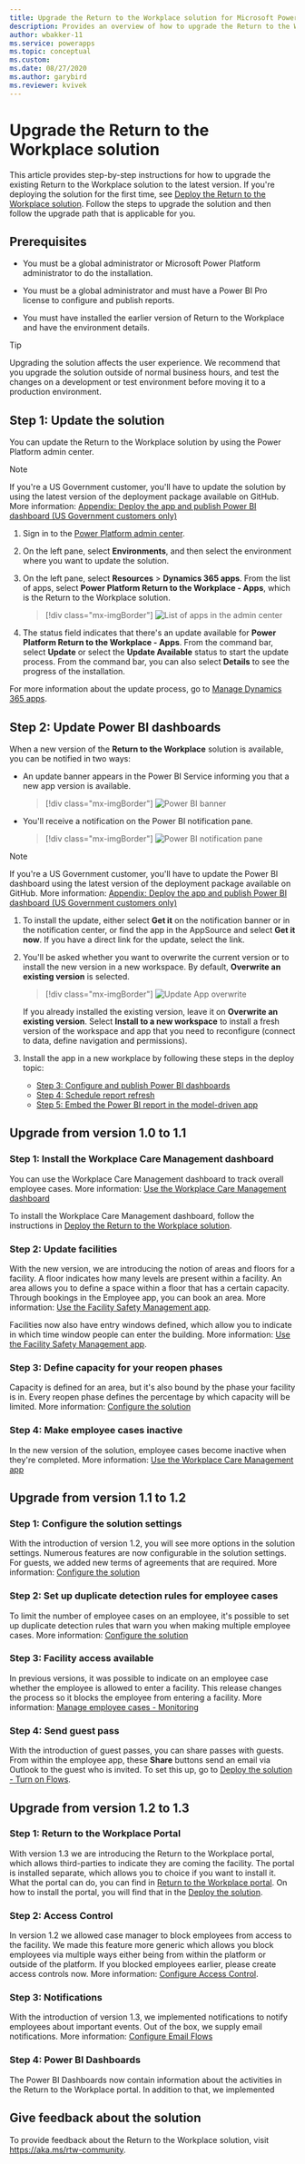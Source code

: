 ```yaml
---
title: Upgrade the Return to the Workplace solution for Microsoft Power Platform | Microsoft Docs
description: Provides an overview of how to upgrade the Return to the Workplace solution.
author: wbakker-11
ms.service: powerapps
ms.topic: conceptual
ms.custom: 
ms.date: 08/27/2020
ms.author: garybird
ms.reviewer: kvivek
---
```

# Upgrade the Return to the Workplace solution

This article provides step-by-step instructions for how to upgrade the existing Return to the Workplace solution to the latest version. If you're deploying the solution for the first time, see [Deploy the Return to the Workplace solution](deploy.md). Follow the steps to upgrade the solution and then follow the upgrade path that is applicable for you.


<!-- from editor: Is the last sentence, above, referring to the upgrade steps in this article? -->


## Prerequisites

- You must be a global administrator or Microsoft Power Platform administrator to do the installation.

- You must be a global administrator and must have a Power BI Pro license to configure and publish reports.

- You must have installed the earlier version of Return to the Workplace and have the environment details. 

> [!TIP]
> Upgrading the solution affects the user experience. We recommend that you upgrade the solution outside of normal business hours, and test the changes on a development or test environment before moving it to a production environment. 

## Step 1: Update the solution

You can update the Return to the Workplace solution by using the Power Platform admin center.

> [!NOTE]
> If you're a US Government customer, you'll have to update the solution by using the latest version of the deployment package available on GitHub. More information: [Appendix: Deploy the app and publish Power BI dashboard (US Government customers only)](deploy.md#appendix-deploy-the-app-and-publish-power-bi-dashboard-us-government-customers-only)

  1. Sign in to the [Power Platform admin center](https://admin.powerplatform.microsoft.com).

  2. On the left pane, select **Environments**, and then select the environment where you want to update the solution.

  3. On the left pane, select **Resources** > **Dynamics 365 apps**. From the list of apps, select **Power Platform Return to the Workplace - Apps**, which is the Return to the Workplace solution.

     > [!div class="mx-imgBorder"]
     > ![List of apps in the admin center](media/app-management-environment-view.png "List of apps in the admin center")

  4. The status field indicates that there's an update available for **Power Platform Return to the Workplace - Apps**. From the command bar, select **Update** or select the **Update Available** status to start the update process. From the command bar, you can also select **Details** to see the progress of the installation.
  
For more information about the update process, go to [Manage Dynamics 365 apps](https://docs.microsoft.com/power-platform/admin/manage-apps).

## Step 2: Update Power BI dashboards

When a new version of the  **Return to the Workplace** solution is available, you can be notified in two ways:

- An update banner appears in the Power BI Service informing you that a new app version is available.

    > [!div class="mx-imgBorder"]
    > ![Power BI banner](media/power-bi-new-app-version-notification-banner.png "Power BI banner")

- You'll receive a notification on the Power BI notification pane.

    > [!div class="mx-imgBorder"]
    > ![Power BI notification pane](media/power-bi-new-app-version-notification-pane.png "Power BI notification pane")

> [!NOTE]
> If you're a US Government customer, you'll have to update the Power BI dashboard using the latest version of the deployment package available on GitHub. More information: [Appendix: Deploy the app and publish Power BI dashboard (US Government customers only)](deploy.md#appendix-deploy-the-app-and-publish-power-bi-dashboard-us-government-customers-only)

1. To install the update, either select **Get it** on the notification banner or in the notification center, or find the app in the AppSource and select **Get it now**. If you have a direct link for the update, select the link.

2. You'll be asked whether you want to overwrite the current version or to install the new version in a new workspace. By default, **Overwrite an existing version** is selected.

   > [!div class="mx-imgBorder"]
   > ![Update App overwrite](media/power-bi-update-app-overwrite.png "Update App overwrite")

   If you already installed the existing version, leave it on **Overwrite an existing version**. Select **Install to a new workspace** to install a fresh version of the workspace and app that you need to reconfigure (connect to data, define navigation and permissions).
  
3. Install the app in a new workplace by following these steps in the deploy topic:
    - [Step 3: Configure and publish Power BI dashboards](/powerapps/sample-apps/return-to-workplace/deploy#step-3-configure-and-publish-power-bi-dashboards)
    - [Step 4: Schedule report refresh](/powerapps/sample-apps/return-to-workplace/deploy#step-4-schedule-report-refresh)
    - [Step 5: Embed the Power BI report in the model-driven app](/powerapps/sample-apps/return-to-workplace/deploy#step-5-embed-the-power-bi-report-in-the-model-driven-app)


## Upgrade from version 1.0 to 1.1

### Step 1: Install the Workplace Care Management dashboard

You can use the Workplace Care Management dashboard to track overall employee cases. More information: [Use the Workplace Care Management dashboard](dashboard-case-management.md)

To install the Workplace Care Management dashboard, follow the instructions in [Deploy the Return to the Workplace solution](deploy.md#step-3-configure-and-publish-power-bi-dashboards).


### Step 2: Update facilities

With the new version, we are introducing the notion of areas and floors for a facility. A floor indicates how many levels are present within a facility. An area allows you to define a space within a floor that has a certain capacity. Through bookings in the Employee app, you can book an area. More information: [Use the Facility Safety Management app](app-for-facility-manager.md).

Facilities now also have entry windows defined, which allow you to indicate in which time window people can enter the building. More information: [Use the Facility Safety Management app](app-for-facility-manager.md).


### Step 3: Define capacity for your reopen phases

Capacity is defined for an area, but it's also bound by the phase your facility is in. Every reopen phase defines the percentage by which capacity will be limited. More information: [Configure the solution](configure.md)


### Step 4: Make employee cases inactive

In the new version of the solution, employee cases become inactive when they're completed. More information: [Use the Workplace Care Management app](app-for-health-and-safety-lead.md#manage-employee-cases)


## Upgrade from version 1.1 to 1.2

### Step 1: Configure the solution settings

With the introduction of version 1.2, you will see more options in the solution settings. Numerous features are now configurable in the solution settings. For guests, we added new terms of agreements that are required. More information: [Configure the solution](configure.md#set-solution-settings)


### Step 2: Set up duplicate detection rules for employee cases

To limit the number of employee cases on an employee, it's possible to set up duplicate detection rules that warn you when making multiple employee cases. More information: [Configure the solution](configure.md#set-duplicate-detection-rules-for-employee-cases)


### Step 3: Facility access available

In previous versions, it was possible to indicate on an employee case whether the employee is allowed to enter a facility. This release changes the process so it blocks the employee from entering a facility. More information: [Manage employee cases - Monitoring](app-for-health-and-safety-lead.md#manage-employee-cases)

### Step 4: Send guest pass

With the introduction of guest passes, you can share passes with guests. From within the employee app, these **Share** buttons send an email via Outlook to the guest who is invited. To set this up, go to [Deploy the solution - Turn on Flows](deploy.md).


## Upgrade from version 1.2 to 1.3

### Step 1: Return to the Workplace Portal

With version 1.3 we are introducing the Return to the Workplace portal, which allows third-parties to indicate they are coming the facility. The portal is installed separate, which allows you to choice if you want to install it. What the portal can do, you can find in [Return to the Workplace portal](ex.md). On how to install the portal, you will find that in the [Deploy the solution](deploy.md).  

### Step 2: Access Control

In version 1.2 we allowed case manager to block employees from access to the facility. We made this feature more generic which allows you block employees via multiple ways either being from within the platform or outside of the platform. If you blocked employees earlier, please create access controls now. More information: [Configure Access Control](testetste.md).

### Step 3: Notifications

With the introduction of version 1.3, we implemented notifications to notify employees about important events. Out of the box, we supply email notifications. More information: [Configure Email Flows](configure.md)

### Step 4: Power BI Dashboards

The Power BI Dashboards now contain information about the activities in the Return to the Workplace portal. In addition to that, we implemented 


## Give feedback about the solution

To provide feedback about the Return to the Workplace solution, visit <https://aka.ms/rtw-community>.
